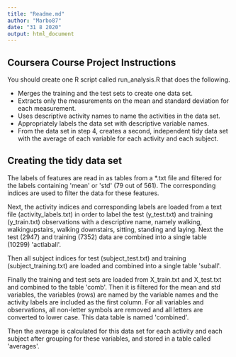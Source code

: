 ```yaml
---
title: "Readme.md"
author: "Marbo87"
date: "31 8 2020"
output: html_document
---
```


## Coursera Course Project Instructions

You should create one R script called run_analysis.R that does the following.  

* Merges the training and the test sets to create one data set.
* Extracts only the measurements on the mean and standard deviation for each measurement.
* Uses descriptive activity names to name the activities in the data set.
* Appropriately labels the data set with descriptive variable names.
* From the data set in step 4, creates a second, independent tidy data set with the average of each variable for each activity and each subject.

## Creating the tidy data set
The labels of features are read in as tables from a *.txt file and filtered for the labels containing 'mean' or 'std' (79 out of 561).
The corresponding indices are used to filter the data for these features.

Next, the activity indices and corresponding labels are loaded from a text file (activity_labels.txt) in order to label the test (y_test.txt) and training (y_train.txt) observations with a descriptive name, namely walking, walkingupstairs, walking downstairs, sitting, standing and laying.
Next the test (2947) and training (7352) data are combined into a single table (10299) 'actlaball'.

Then all subject indices for test (subject_test.txt) and training (subject_training.txt) are loaded and combined into a single table 'suball'.

Finally the training and test sets are loaded from X_train.txt and X_test.txt and combined to the table 'comb'.
Then it is filtered for the mean and std variables, the variables (rows) are named by the variable names and the activity labels are included as the first column.
For all variables and observations, all non-letter symbols are removed and all letters are converted to lower case.
This data table is named 'combined'.

Then the average is calculated for this data set for each activity and each subject after grouping for these variables, and stored in a table called 'averages'.
